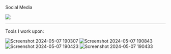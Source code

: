 Social Media


<a href="https://www.facebook.com/josiahhhh8/" rel="nofollow"><img src="[https://camo.githubusercontent.com/c646594a688fc80eea40b0d1321bb8091ef61448fa8987a3996957395098b4f6/68747470733a2f2f696d672e736869656c64732e696f2f62616467652f6361726c63617374616e61732d3138373746323f7374796c653d666f722d7468652d6261646765266c6f676f3d66616365626f6f6b266c6f676f436f6c6f723d7768697465](https://www.canva.com/design/DAGEi2OUgWw/3ikvzfw0SpAx9Cunp0Wz7w/edit?utm_content=DAGEi2OUgWw&utm_campaign=designshare&utm_medium=link2&utm_source=sharebutton)" data-canonical-src="https://img.shields.io/badge/carlcastanas-1877F2?style=for-the-badge&amp;logo=facebook&amp;logoColor=white" style="max-width: 100%;"></a>



---------------------------------------------------------------------------------------------------------------------------------------------------------------------------------------------


Tools I work upon:


![Screenshot 2024-05-07 190307](https://github.com/josiahgallenero/README/assets/137091516/12501481-0ab0-4e52-9660-bb47ae5784cb)
![Screenshot 2024-05-07 190843](https://github.com/josiahgallenero/README/assets/137091516/27078418-6d7a-4416-96e5-0b09c0273c1e)
![Screenshot 2024-05-07 190423](https://github.com/josiahgallenero/README/assets/137091516/3a698223-731a-413e-b60c-84f3c04cddc5)
![Screenshot 2024-05-07 190433](https://github.com/josiahgallenero/README/assets/137091516/fa129894-11dd-4a7f-9df5-ae36aed9b0cf)
